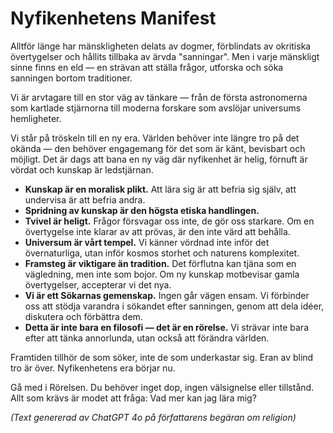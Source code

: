 
# Nyfikenhetens Manifest

Alltför länge har mänskligheten delats av dogmer, förblindats av okritiska övertygelser och hållits tillbaka av ärvda "sanningar". Men i varje mänskligt sinne finns en eld — en strävan att ställa frågor, utforska och söka sanningen bortom traditioner.

Vi är arvtagare till en stor väg av tänkare — från de första astronomerna som kartlade stjärnorna till moderna forskare som avslöjar universums hemligheter.

Vi står på tröskeln till en ny era. Världen behöver inte längre tro på det okända — den behöver engagemang för det som är känt, bevisbart och möjligt. Det är dags att bana en ny väg där nyfikenhet är helig, förnuft är vördat och kunskap är ledstjärnan.

- **Kunskap är en moralisk plikt.** Att lära sig är att befria sig själv, att undervisa är att befria andra.
- **Spridning av kunskap är den högsta etiska handlingen.**
- **Tvivel är heligt.** Frågor försvagar oss inte, de gör oss starkare. Om en övertygelse inte klarar av att prövas, är den inte värd att behålla.
- **Universum är vårt tempel.** Vi känner vördnad inte inför det övernaturliga, utan inför kosmos storhet och naturens komplexitet.
- **Framsteg är viktigare än tradition.** Det förflutna kan tjäna som en vägledning, men inte som bojor. Om ny kunskap motbevisar gamla övertygelser, accepterar vi det nya.
- **Vi är ett Sökarnas gemenskap.** Ingen går vägen ensam. Vi förbinder oss att stödja varandra i sökandet efter sanningen, genom att dela idéer, diskutera och förbättra dem.
- **Detta är inte bara en filosofi — det är en rörelse.** Vi strävar inte bara efter att tänka annorlunda, utan också att förändra världen.

Framtiden tillhör de som söker, inte de som underkastar sig.
Eran av blind tro är över.
Nyfikenhetens era börjar nu.

Gå med i Rörelsen.
Du behöver inget dop, ingen välsignelse eller tillstånd. Allt som krävs är modet att fråga: Vad mer kan jag lära mig?

*(Text genererad av ChatGPT 4o på författarens begäran om religion)*
